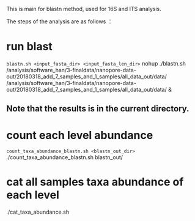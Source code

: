 
This is main for blastn method, used for 16S and ITS analysis.

The steps of the analysis are as follows ：
 
# run blast
`blastn.sh <input_fasta_dir> <input_fasta_len_dir>`
nohup ./blastn.sh /analysis/software_han/3-finaldata/nanopore-data-out/20180318_add_7_samples_and_1_samples/all_data_out/data/ /analysis/software_han/3-finaldata/nanopore-data-out/20180318_add_7_samples_and_1_samples/all_data_out/data/ &
## Note that the results is in the current directory.

# count each level abundance 
`count_taxa_abundance_blastn.sh <blastn_out_dir>`
./count_taxa_abundance_blastn.sh blastn_out/

# cat all samples taxa abundance of each level
./cat_taxa_abundance.sh

